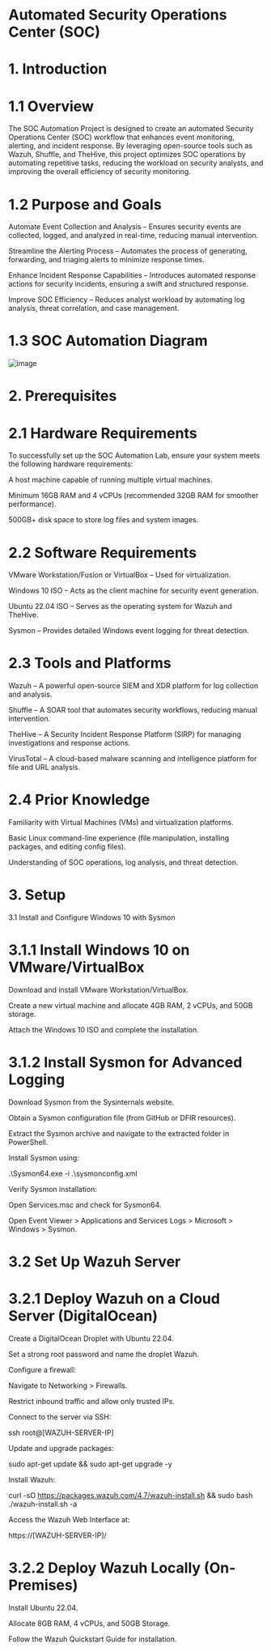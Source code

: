 # Automated Security Operations Center (SOC)

# 1. Introduction

# 1.1 Overview

The SOC Automation Project is designed to create an automated Security Operations Center (SOC) workflow that enhances event monitoring, alerting, and incident response. By leveraging open-source tools such as Wazuh, Shuffle, and TheHive, this project optimizes SOC operations by automating repetitive tasks, reducing the workload on security analysts, and improving the overall efficiency of security monitoring.

# 1.2 Purpose and Goals

Automate Event Collection and Analysis – Ensures security events are collected, logged, and analyzed in real-time, reducing manual intervention.

Streamline the Alerting Process – Automates the process of generating, forwarding, and triaging alerts to minimize response times.

Enhance Incident Response Capabilities – Introduces automated response actions for security incidents, ensuring a swift and structured response.

Improve SOC Efficiency – Reduces analyst workload by automating log analysis, threat correlation, and case management.

# 1.3 SOC Automation Diagram
![image](https://github.com/user-attachments/assets/5069b97c-b5a0-446f-abcb-299211eec822)

# 2. Prerequisites

# 2.1 Hardware Requirements

To successfully set up the SOC Automation Lab, ensure your system meets the following hardware requirements:

A host machine capable of running multiple virtual machines.

Minimum 16GB RAM and 4 vCPUs (recommended 32GB RAM for smoother performance).

500GB+ disk space to store log files and system images.

# 2.2 Software Requirements

VMware Workstation/Fusion or VirtualBox – Used for virtualization.

Windows 10 ISO – Acts as the client machine for security event generation.

Ubuntu 22.04 ISO – Serves as the operating system for Wazuh and TheHive.

Sysmon – Provides detailed Windows event logging for threat detection.

# 2.3 Tools and Platforms

Wazuh – A powerful open-source SIEM and XDR platform for log collection and analysis.

Shuffle – A SOAR tool that automates security workflows, reducing manual intervention.

TheHive – A Security Incident Response Platform (SIRP) for managing investigations and response actions.

VirusTotal – A cloud-based malware scanning and intelligence platform for file and URL analysis.

# 2.4 Prior Knowledge

Familiarity with Virtual Machines (VMs) and virtualization platforms.

Basic Linux command-line experience (file manipulation, installing packages, and editing config files).

Understanding of SOC operations, log analysis, and threat detection.

# 3. Setup

3.1 Install and Configure Windows 10 with Sysmon

# 3.1.1 Install Windows 10 on VMware/VirtualBox

Download and install VMware Workstation/VirtualBox.

Create a new virtual machine and allocate 4GB RAM, 2 vCPUs, and 50GB storage.

Attach the Windows 10 ISO and complete the installation.

# 3.1.2 Install Sysmon for Advanced Logging

Download Sysmon from the Sysinternals website.

Obtain a Sysmon configuration file (from GitHub or DFIR resources).

Extract the Sysmon archive and navigate to the extracted folder in PowerShell.

Install Sysmon using:

.\Sysmon64.exe -i .\sysmonconfig.xml

Verify Sysmon installation:

Open Services.msc and check for Sysmon64.

Open Event Viewer > Applications and Services Logs > Microsoft > Windows > Sysmon.

# 3.2 Set Up Wazuh Server

# 3.2.1 Deploy Wazuh on a Cloud Server (DigitalOcean)

Create a DigitalOcean Droplet with Ubuntu 22.04.

Set a strong root password and name the droplet Wazuh.

Configure a firewall:

Navigate to Networking > Firewalls.

Restrict inbound traffic and allow only trusted IPs.

Connect to the server via SSH:

ssh root@[WAZUH-SERVER-IP]

Update and upgrade packages:

sudo apt-get update && sudo apt-get upgrade -y

Install Wazuh:

curl -sO https://packages.wazuh.com/4.7/wazuh-install.sh && sudo bash ./wazuh-install.sh -a

Access the Wazuh Web Interface at:

https://[WAZUH-SERVER-IP]/

# 3.2.2 Deploy Wazuh Locally (On-Premises)

Install Ubuntu 22.04.

Allocate 8GB RAM, 4 vCPUs, and 50GB Storage.

Follow the Wazuh Quickstart Guide for installation.






 





